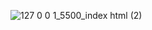 
![127 0 0 1_5500_index html (2)](https://github.com/Abdllaibrahim/Boot-Strap-Task1/assets/54725888/08130ef7-4497-4ce5-a34e-2d7ba3c7656c)
